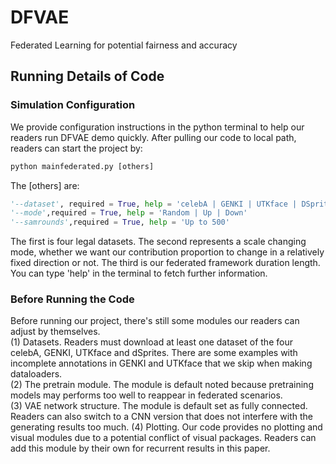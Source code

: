 # DFVAE
 Federated Learning for potential fairness and accuracy
## Running Details of Code
### Simulation Configuration
We provide configuration instructions in the python terminal to help our readers run DFVAE demo quickly.
After pulling our code to local path, readers can start the project by:  
```python
python mainfederated.py [others]
```
The [others] are:
```python
'--dataset', required = True, help = 'celebA | GENKI | UTKface | DSprites'
'--mode',required = True, help = 'Random | Up | Down'
'--samrounds',required = True, help = 'Up to 500'
```

The first is four legal datasets. The second represents a scale changing mode, whether we want our contribution proportion to change in a relatively fixed direction or not. The third is our federated framework duration length. You can type 'help' in the terminal to fetch further information.
### Before Running the Code
Before running our project, there's still some modules our readers can adjust by themselves.  
(1) Datasets. Readers must download at least one dataset of the four celebA, GENKI, UTKface and dSprites. There are some examples with incomplete annotations in GENKI and UTKface that we skip when making dataloaders.  
(2) The pretrain module. The module is default noted because pretraining models may performs too well to reappear in federated scenarios.   
(3) VAE network structure. The module is default set as fully connected. Readers can also switch to a CNN version that does not interfere with the generating results too much. 
(4) Plotting. Our code provides no plotting and visual modules due to a potential conflict of visual packages. Readers can add this module by their own for recurrent results in this paper.  

